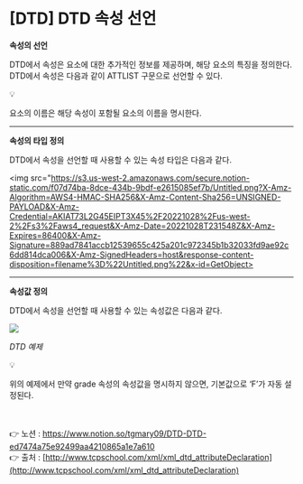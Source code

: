 # [**DTD] DTD 속성 선언**

**속성의 선언**

DTD에서 속성은 요소에 대한 추가적인 정보를 제공하며, 해당 요소의 특징을 정의한다.
DTD에서 속성은 다음과 같이 ATTLIST 구문으로 선언할 수 있다.

<aside>
💡 <!ATTLIST 요소이름 속성이름 속성타입 속성값>

</aside>

요소의 이름은 해당 속성이 포함될 요소의 이름을 명시한다.

---

**속성의 타입 정의**

DTD에서 속성을 선언할 때 사용할 수 있는 속성 타입은 다음과 같다.

<img src="https://s3.us-west-2.amazonaws.com/secure.notion-static.com/f07d74ba-8dce-434b-9bdf-e2615085ef7b/Untitled.png?X-Amz-Algorithm=AWS4-HMAC-SHA256&X-Amz-Content-Sha256=UNSIGNED-PAYLOAD&X-Amz-Credential=AKIAT73L2G45EIPT3X45%2F20221028%2Fus-west-2%2Fs3%2Faws4_request&X-Amz-Date=20221028T231548Z&X-Amz-Expires=86400&X-Amz-Signature=889ad7841accb12539655c425a201c972345b1b32033fd9ae92c6dd814dca006&X-Amz-SignedHeaders=host&response-content-disposition=filename%3D%22Untitled.png%22&x-id=GetObject>

---

**속성값 정의**

DTD에서 속성을 선언할 때 사용할 수 있는 속성값은 다음과 같다.

<img src="https://s3.us-west-2.amazonaws.com/secure.notion-static.com/399450a1-c0d9-474c-b3d1-1d419d3d3825/Untitled.png?X-Amz-Algorithm=AWS4-HMAC-SHA256&X-Amz-Content-Sha256=UNSIGNED-PAYLOAD&X-Amz-Credential=AKIAT73L2G45EIPT3X45%2F20221028%2Fus-west-2%2Fs3%2Faws4_request&X-Amz-Date=20221028T231605Z&X-Amz-Expires=86400&X-Amz-Signature=e123e5f288da2effd23406931f148db05fa634a36407226ab5549cadbd57221e&X-Amz-SignedHeaders=host&response-content-disposition=filename%3D%22Untitled.png%22&x-id=GetObject">

*DTD 예제*

<aside>
💡 <!ELEMENT math EMPTY>

<!ATTLIST math grade CDATA 'F'>

</aside>

위의 예제에서 만약 grade 속성의 속성값을 명시하지 않으면, 기본값으로 ‘F’가 자동 설정된다.

<br><br>
👉 노션 : https://www.notion.so/tgmary09/DTD-DTD-ed7474a75e92499aa4210865a1e7a610
<br>
👉 출처 : [http://www.tcpschool.com/xml/xml_dtd_attributeDeclaration](http://www.tcpschool.com/xml/xml_dtd_attributeDeclaration)

